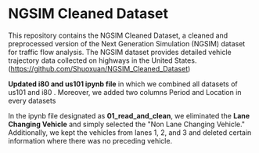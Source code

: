 # NGSIM Cleaned Dataset

This repository contains the NGSIM Cleaned Dataset, a cleaned and preprocessed version of the Next Generation Simulation (NGSIM) dataset for traffic flow analysis. The NGSIM dataset provides detailed vehicle trajectory data collected on highways in the United States. (https://github.com/Shuoxuan/NGSIM_Cleaned_Dataset)

**Updated i80 and us101 ipynb file** in which we combined all datasets of us101 and i80 . Moreover, we added two columns Period and Location in every datasets 

In the ipynb file designated as **01_read_and_clean**, we eliminated the **Lane Changing Vehicle** and simply selected the "Non Lane Changing Vehicle." Additionally, we kept the vehicles from lanes 1, 2, and 3 and deleted certain information where there was no preceding vehicle. 


